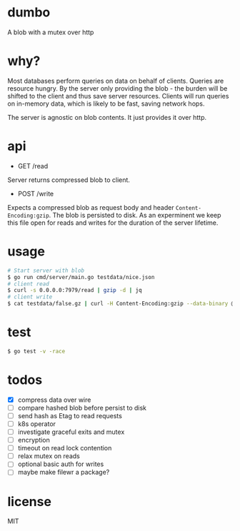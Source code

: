 # dumbo
A blob with a mutex over http

# why?
Most databases perform queries on data on behalf of clients. Queries are resource hungry. By the server only providing the blob - the burden will be shifted to the client and thus save server resources. Clients will run queries on in-memory data, which is likely to be fast, saving network hops.

The server is agnostic on blob contents. It just provides it over http.

# api
- GET /read

Server returns compressed blob to client.

- POST /write

Expects a compressed blob as request body and header `Content-Encoding:gzip`. The blob is persisted to disk. As an experminent we keep this file open for reads and writes for the duration of the server lifetime.

# usage
```bash
# Start server with blob
$ go run cmd/server/main.go testdata/nice.json
# client read
$ curl -s 0.0.0.0:7979/read | gzip -d | jq
# client write
$ cat testdata/false.gz | curl -H Content-Encoding:gzip --data-binary @- 0.0.0.0:7979/write
```

# test
```bash
$ go test -v -race
```

# todos
- [x] compress data over wire
- [ ] compare hashed blob before persist to disk
- [ ] send hash as Etag to read requests
- [ ] k8s operator
- [ ] investigate graceful exits and mutex
- [ ] encryption
- [ ] timeout on read lock contention
- [ ] relax mutex on reads
- [ ] optional basic auth for writes
- [ ] maybe make filewr a package?

# license
MIT
